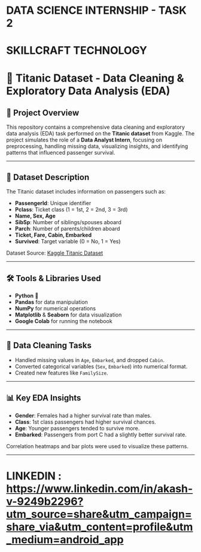 # DATA SCIENCE INTERNSHIP - TASK 2
# SKILLCRAFT TECHNOLOGY

# 🚢 Titanic Dataset - Data Cleaning & Exploratory Data Analysis (EDA)

## 📌 Project Overview

This repository contains a comprehensive data cleaning and exploratory data analysis (EDA) task performed on the **Titanic dataset** from Kaggle. The project simulates the role of a **Data Analyst Intern**, focusing on preprocessing, handling missing data, visualizing insights, and identifying patterns that influenced passenger survival.

---

## 📂 Dataset Description

The Titanic dataset includes information on passengers such as:

- **PassengerId**: Unique identifier
- **Pclass**: Ticket class (1 = 1st, 2 = 2nd, 3 = 3rd)
- **Name, Sex, Age**
- **SibSp**: Number of siblings/spouses aboard
- **Parch**: Number of parents/children aboard
- **Ticket, Fare, Cabin, Embarked**
- **Survived**: Target variable (0 = No, 1 = Yes)

Dataset Source: [Kaggle Titanic Dataset](https://www.kaggle.com/competitions/titanic/data)

---

## 🛠️ Tools & Libraries Used

- **Python** 🐍
- **Pandas** for data manipulation
- **NumPy** for numerical operations
- **Matplotlib** & **Seaborn** for data visualization
- **Google Colab** for running the notebook

---

## 🧹 Data Cleaning Tasks

- Handled missing values in `Age`, `Embarked`, and dropped `Cabin`.
- Converted categorical variables (`Sex`, `Embarked`) into numerical format.
- Created new features like `FamilySize`.

---

## 📊 Key EDA Insights

- **Gender**: Females had a higher survival rate than males.
- **Class**: 1st class passengers had higher survival chances.
- **Age**: Younger passengers tended to survive more.
- **Embarked**: Passengers from port C had a slightly better survival rate.

Correlation heatmaps and bar plots were used to visualize these patterns.

---

# LINKEDIN : https://www.linkedin.com/in/akash-v-9249b2296?utm_source=share&utm_campaign=share_via&utm_content=profile&utm_medium=android_app
